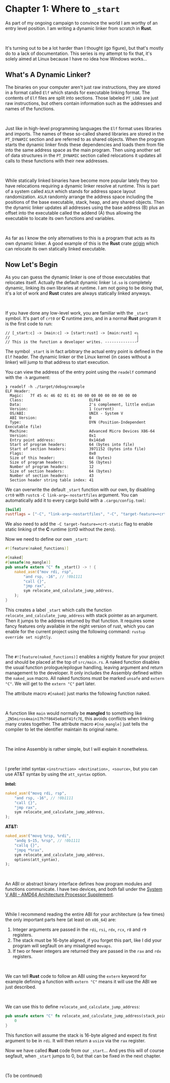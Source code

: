 # Chapter 1: Where to `_start`

As part of my ongoing campaign to convince the world I am worthy of an entry level position. I am writing a dynamic linker from scratch in **Rust**.

<br/>

It's turning out to be a lot harder than I thought (go figure), but that's mostly do to a lack of documentation.
This series is my attempt to fix that, it's solely aimed at Linux because I have no idea how Windows works...


## What's A Dynamic Linker?

The binaries on your computer aren't just raw instructions, they are stored in a format called `Elf` which stands for executable linking format. The contents of `Elf` files are split into sections. Those labeled `PT_LOAD` are just raw instructions, but others contain information such as the addresses and names of the functions.

<br/>

Just like in high-level programming languages the `Elf` format uses libraries and imports. The names of these so-called shared libraries are stored in the `PT_DYNAMIC` section and are referred to as shared objects. When the program starts the dynamic linker finds these dependencies and loads them from file into the same address space as the main program. Then using another set of data structures in the `PT_DYNAMIC` section called relocations it updates all calls to these functions with their new addresses.

<br/>

While statically linked binaries have become more popular lately they too have relocations requiring a dynamic linker resolve at runtime. This is part of a system called `ASLR` which stands for address space layout randomization. `ASLR` randomly arrange the address space including the positions of the base executable, stack, heap, and any shared objects. Then the dynamic linker updates all addresses using the base address (B) plus an offset into the executable called the addend (A) thus allowing the executable to locate its own functions and variables.

<br/>

As far as I know the only alternatives to this is a program that acts as its own dynamic linker. A good example of this is the **Rust** crate [origin](https://github.com/sunfishcode/origin) which can relocate its own statically linked executable.


## Now Let's Begin

As you can guess the dynamic linker is one of those executables that relocates itself. Actually the default dynamic linker `ld.so` is completely dynamic, linking its own libraries at runtime. I am not going to be doing that, it's a lot of work and **Rust** crates are always statically linked anyways.

<br/>

If you have done any low-level work, you are familiar with the `_start` symbol. It's part of `crt0` or **C** runtime zero, and in a normal **Rust** program it is the first code to run:

```
// [_start:c] -> [main:c] -> [start:rust] -> [main:rust] <┐
//                                                        |
// This is the function a developer writes. --------------┘
```

The symbol `_start` is in fact arbitrary the actual entry point is defined in the `Elf` header. The dynamic linker or the Linux kernel (in cases without a linker) will jump to that address to start execution.

You can view the address of the entry point using the `readelf` command with the `-h` argument:
```
❯ readelf -h ./target/debug/example
ELF Header:
  Magic:   7f 45 4c 46 02 01 01 00 00 00 00 00 00 00 00 00 
  Class:                             ELF64
  Data:                              2's complement, little endian
  Version:                           1 (current)
  OS/ABI:                            UNIX - System V
  ABI Version:                       0
  Type:                              DYN (Position-Independent Executable file)
  Machine:                           Advanced Micro Devices X86-64
  Version:                           0x1
  Entry point address:               0x14da0
  Start of program headers:          64 (bytes into file)
  Start of section headers:          3971152 (bytes into file)
  Flags:                             0x0
  Size of this header:               64 (bytes)
  Size of program headers:           56 (bytes)
  Number of program headers:         12
  Size of section headers:           64 (bytes)
  Number of section headers:         43
  Section header string table index: 41
```

We can overwrite the default `_start` function with our own, by disabling `crt0` with `rustc`s `-C link-arg=-nostartfiles` argument. You can automatically add it to every cargo build with a `.cargo/config.toml`:

```toml
[build]
rustflags = ["-C", "link-arg=-nostartfiles", "-C", "target-feature=+crt-static"]
```

We also need to add the `-C target-feature=+crt-static` flag to enable static linking of the **C** runtime (crt0 without the zero).

Now we need to define our own `_start`:

```rs
#![feature(naked_functions)]

#[naked]
#[unsafe(no_mangle)]
pub unsafe extern "C" fn _start() -> ! {
    naked_asm!("mov rdi, rsp",
        "and rsp, -16", // !0b1111
        "call {}",
        "jmp rax",
        sym relocate_and_calculate_jump_address,
    );
}
```

This creates a label `_start` which calls the function `relocate_and_calculate_jump_address` with stack pointer as an argument. Then it jumps to the address returned by that function.
It requires some fancy features only available in the night version of rust, which you can enable for the current project using the following command: `rustup override set nightly`.

<br/>

The `#![feature(naked_functions)]` enables a nightly feature for your project and should be placed at the top of `src/main.rs`. 
A naked function disables the usual function prologue/epilogue handling, leaving argument and return management to the developer. It only includes the Assembly defined within the `naked_asm` macro. All naked functions must be marked `unsafe` and `extern "C"`. We will get to the `extern "C"` part later.

The attribute macro `#[naked]` just marks the following function naked.

<br/>

A function like `main` would normally be **mangled** to something like `_ZN5miros4main17h7f8645e8adf41fc7E`, this avoids conflicts when linking many crates together. The attribute macro `#[no_mangle]` just tells the compiler to let the identifier maintain its original name.

<br/>

The inline Assembly is rather simple, but I will explain it nonetheless.

<br/>

I prefer intel syntax `<instruction> <destination>, <source>`, but you can use AT&T syntax by using the `att_syntax` option.

**Intel:**
```rs
naked_asm!("movq rdi, rsp",
    "and rsp, -16", // !0b1111
    "call {}",
    "jmp rax",
    sym relocate_and_calculate_jump_address,
);
```

**AT&T:**
```rs
naked_asm!("movq %rsp, %rdi",
    "andq $~15, %rsp", // !0b1111
    "callq {}",
    "jmpq *%rax",
    sym relocate_and_calculate_jump_address,
    options(att_syntax),
);
```

<br/>

An ABI or abstract binary interface defines how program modules and functions communicate. I have two devices, and both fall under the [System V ABI - AMD64 Architecture Processor Supplement](https://refspecs.linuxbase.org/elf/x86_64-abi-0.99.pdf).

<br/>

While I recommend reading the entire ABI for your architecture (a few times) the only important parts here (at least on `x86_64`) are:
1. Integer arguments are passed in the `rdi`, `rsi`, `rdx`, `rcx`, `r8` and `r9` registers.
2. The stack must be 16-byte aligned, if you forget this part, like I did your program will segfault on any misaligned `movaps`.
3. If two or fewer integers are returned they are passed in the `rax` and `rdx` registers.


<br/>

We can tell **Rust** code to follow an ABI using the `extern` keyword for example defining a function with `extern "C"` means it will use the ABI we just described.

<br/>

We can use this to define `relocate_and_calculate_jump_address`:
```rs
pub unsafe extern "C" fn relocate_and_calculate_jump_address(stack_pointer: *mut usize) -> usize {
    0
}
```

This function will assume the stack is 16-byte aligned and expect its first argument to be in `rdi`. It will then return a `usize` via the `rax` register.

Now we have called **Rust** code from our `_start`... And yes this will of course segfault, when `_start` jumps to 0, but that can be fixed in the next chapter.

<br/>

(To be continued)

